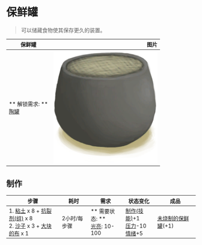 # 保鲜罐  
> 可以储藏食物使其保存更久的装置。  
  
  保鲜罐  |   图片   
 ----  |  ----:   
 ** 解锁需求: **<br>[陶罐](ClayVase.md)  |  <img decoding="async" src="Sprite/ClayPotCooler.png" href="a.md" style="max-width:300px;max-height:300px;">   
  
## 制作  
步骤  |  耗时  |  需求  |  状态变化  |  成品  
----  |  ----  |  ----  |  ----  |  ----  
1. [粘土](Clay.md) x 8 + [抗裂剂(组)](GpTag_Temper.md) x 8<br>2. [沙子](Sand.md) x 3 + [大块的布](ClothLarge.md) x 1  |  2小时/每步骤  |  ** 需要状态: **<br>[光亮](Light.md): 10-100  |  [制作(技能)](Skill_Crafting.md)+1<br>[压力](Stress.md)-10<br>[情绪](Morale.md)+5  |  [未烧制的保鲜罐](ClayPotCoolerUnfired.md)(+1)  
